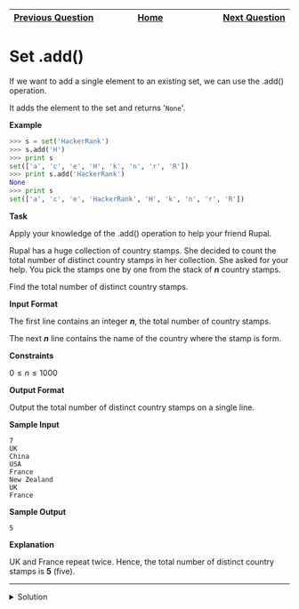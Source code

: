 | <img width=1000>[Previous Question](https://github.com/Kevin-Lago/python-hackerrank-solutions/tree/main/src/sets/symmetric_difference)</img> | <img width=1000>[Home](https://github.com/Kevin-Lago/python-hackerrank-solutions)</img> | <img width=1000>[Next Question](https://github.com/Kevin-Lago/python-hackerrank-solutions/tree/main/src/sets/set_discard_remove_and_pop)</img> |
|:---|:---:|---:|

# Set .add()

If we want to add a single element to an existing set, we can use the .add() operation.

It adds the element to the set and returns '```None```'.

__Example__

```python
>>> s = set('HackerRank')
>>> s.add('H')
>>> print s
set(['a', 'c', 'e', 'H', 'k', 'n', 'r', 'R'])
>>> print s.add('HackerRank')
None
>>> print s
set(['a', 'c', 'e', 'HackerRank', 'H', 'k', 'n', 'r', 'R'])
```

__Task__

Apply your knowledge of the .add() operation to help your friend Rupal.

Rupal has a huge collection of country stamps. She decided to count the total number of distinct country stamps in her collection. She asked for your help. You pick the stamps one by one from the stack of ___n___ country stamps.

Find the total number of distinct country stamps.

__Input Format__

The first line contains an integer ___n___, the total number of country stamps.

The next ___n___ line contains the name of the country where the stamp is form.

__Constraints__

$0 \le n \le 1000$

__Output Format__

Output the total number of distinct country stamps on a single line.

__Sample Input__

```
7
UK
China
USA
France
New Zealand
UK
France 
```

__Sample Output__

```
5
```

__Explanation__

UK and France repeat twice. Hence, the total number of distinct country stamps is __5__ (five).

---

<details><summary>Solution</summary>
    
```python
if __name__ == '__main__':
    n = int(input())
    a = set()

    for i in range(n):
        a.add(input())

    print(len(a))
```
</details>